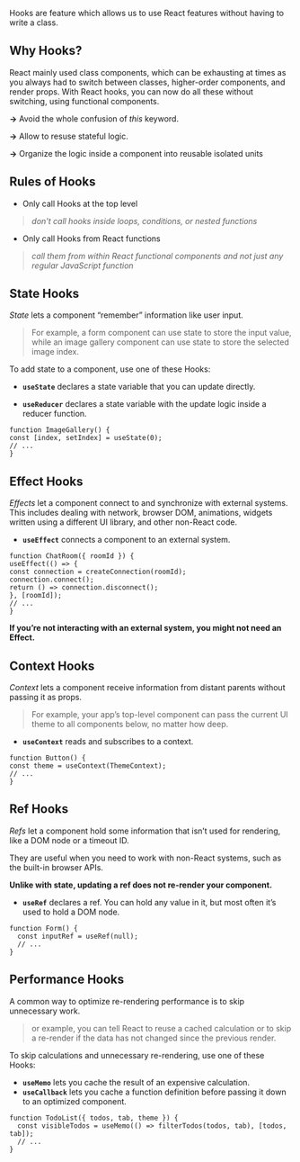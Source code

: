 Hooks are feature which allows us to use React features without having to write a class.

## Why Hooks?

React mainly used class components, which can be exhausting at times as you always had to switch between classes, higher-order components, and render props. With React hooks, you can now do all these without switching, using functional components.

**&rarr;** Avoid the whole confusion of _this_ keyword.

**&rarr;** Allow to resuse stateful logic.

**&rarr;** Organize the logic inside a component into reusable isolated units

## Rules of Hooks

- Only call Hooks at the top level

> _don't call hooks inside loops, conditions, or nested functions_

- Only call Hooks from React functions

> _call them from within React functional components and not just any regular JavaScript function_

## State Hooks

_State_ lets a component “remember” information like user input.

> For example, a form component can use state to store the input value, while an image gallery component can use state to store the selected image index.

To add state to a component, use one of these Hooks:

- **`useState`** declares a state variable that you can update directly.

- **`useReducer`** declares a state variable with the update logic inside a reducer function.

```
function ImageGallery() {
const [index, setIndex] = useState(0);
// ...
}
```

## Effect Hooks

_Effects_ let a component connect to and synchronize with external systems. This includes dealing with network, browser DOM, animations, widgets written using a different UI library, and other non-React code.

- **`useEffect`** connects a component to an external system.

```
function ChatRoom({ roomId }) {
useEffect(() => {
const connection = createConnection(roomId);
connection.connect();
return () => connection.disconnect();
}, [roomId]);
// ...
}
```

**If you’re not interacting with an external system, you might not need an Effect.**

## Context Hooks

_Context_ lets a component receive information from distant parents without passing it as props.

> For example, your app’s top-level component can pass the current UI theme to all components below, no matter how deep.

- **`useContext`** reads and subscribes to a context.

```
function Button() {
const theme = useContext(ThemeContext);
// ...
}

```

## Ref Hooks

_Refs_ let a component hold some information that isn’t used for rendering, like a DOM node or a timeout ID.

They are useful when you need to work with non-React systems, such as the built-in browser APIs.

**Unlike with state, updating a ref does not re-render your component.**

- **`useRef`** declares a ref. You can hold any value in it, but most often it’s used to hold a DOM node.

```
function Form() {
  const inputRef = useRef(null);
  // ...
}
```

## Performance Hooks

A common way to optimize re-rendering performance is to skip unnecessary work.

> or example, you can tell React to reuse a cached calculation or to skip a re-render if the data has not changed since the previous render.

To skip calculations and unnecessary re-rendering, use one of these Hooks:

- **`useMemo`** lets you cache the result of an expensive calculation.
- **`useCallback`** lets you cache a function definition before passing it down to an optimized component.

```
function TodoList({ todos, tab, theme }) {
  const visibleTodos = useMemo(() => filterTodos(todos, tab), [todos, tab]);
  // ...
}
```
